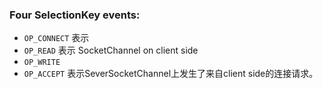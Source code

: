 ### Four SelectionKey events:
- `OP_CONNECT` 表示
- `OP_READ` 表示 SocketChannel on client side
- `OP_WRITE`
- `OP_ACCEPT` 表示SeverSocketChannel上发生了来自client side的连接请求。